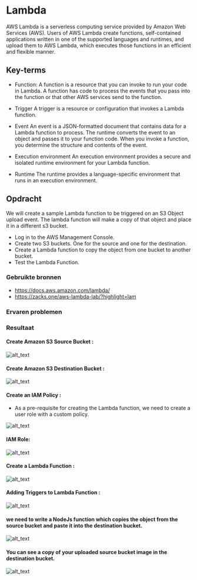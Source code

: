 # Lambda

AWS Lambda is a serverless computing service provided by Amazon Web Services (AWS). Users of AWS Lambda create functions, self-contained applications written in one of the supported languages and runtimes, and upload them to AWS Lambda, which executes those functions in an efficient and flexible manner.

## Key-terms
- Function: 
A function is a resource that you can invoke to run your code in Lambda. A function has code to process the events that you pass into the function or that other AWS services send to the function.

- Trigger
A trigger is a resource or configuration that invokes a Lambda function.

- Event
An event is a JSON-formatted document that contains data for a Lambda function to process. The runtime converts the event to an object and passes it to your function code. When you invoke a function, you determine the structure and contents of the event.

- Execution environment
An execution environment provides a secure and isolated runtime environment for your Lambda function.

- Runtime
The runtime provides a language-specific environment that runs in an execution environment.

## Opdracht
We will create a sample Lambda function to be triggered on an S3 Object upload event. The lambda function will make a copy of that object and place it in a different s3 bucket.
- Log in to the AWS Management Console.
- Create two S3 buckets. One for the source and one for the destination.
- Create a Lambda function to copy the object from one bucket to another bucket.
- Test the Lambda Function.

### Gebruikte bronnen

- https://docs.aws.amazon.com/lambda/
- https://zacks.one/aws-lambda-lab/?highlight=lam

### Ervaren problemen

### Resultaat
#### Create Amazon S3 Source Bucket :

![alt_text](https://github.com/techgrounds/cloud-6-repo-rupaliBC/blob/main/00_includes/lamb1.png)

#### Create Amazon S3 Destination Bucket :

![alt_text](https://github.com/techgrounds/cloud-6-repo-rupaliBC/blob/main/00_includes/lamb2.png)

#### Create an IAM Policy :

- As a pre-requisite for creating the Lambda function, we need to create a user role with a custom policy.

![alt_text](https://github.com/techgrounds/cloud-6-repo-rupaliBC/blob/main/00_includes/lamb3.png)

#### IAM Role: 

![alt_text](https://github.com/techgrounds/cloud-6-repo-rupaliBC/blob/main/00_includes/lamb4.png)


#### Create a Lambda Function :
![alt_text](https://github.com/techgrounds/cloud-6-repo-rupaliBC/blob/main/00_includes/lamb5.png)


#### Adding Triggers to Lambda Function :

![alt_text](https://github.com/techgrounds/cloud-6-repo-rupaliBC/blob/main/00_includes/lamb6.png)

#### we need to write a NodeJs function which copies the object from the source bucket and paste it into the destination bucket.

![alt_text](https://github.com/techgrounds/cloud-6-repo-rupaliBC/blob/main/00_includes/lamb7.png)


#### You can see a copy of your uploaded source bucket image in the destination bucket.

![alt_text](https://github.com/techgrounds/cloud-6-repo-rupaliBC/blob/main/00_includes/lambl.png)